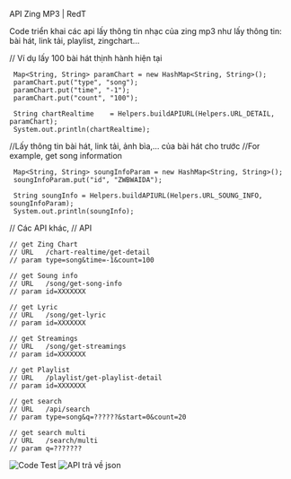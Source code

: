 

API Zing MP3 | RedT



Code triển khai các api lấy thông tin nhạc của zing mp3 như lấy thông tin: bài hát, link tải, playlist, zingchart...



// Ví dụ lấy 100 bài hát thịnh hành hiện tại



	 Map<String, String> paramChart = new HashMap<String, String>();
	 paramChart.put("type", "song");
	 paramChart.put("time", "-1");
	 paramChart.put("count", "100");

	 String chartRealtime    = Helpers.buildAPIURL(Helpers.URL_DETAIL, paramChart);
	 System.out.println(chartRealtime);




 //Lấy thông tin bài hát, link tải, ảnh bìa,... của bài hát cho trước
 //For example, get song information




	 Map<String, String> soungInfoParam = new HashMap<String, String>();
	 soungInfoParam.put("id", "ZWBWAIDA");

	 String soungInfo = Helpers.buildAPIURL(Helpers.URL_SOUNG_INFO, soungInfoParam);
	 System.out.println(soungInfo);





// Các API khác, 
    // API

	// get Zing Chart
    // URL   /chart-realtime/get-detail
    // param type=song&time=-1&count=100

	// get Soung info
    // URL   /song/get-song-info
    // param id=XXXXXXX

	// get Lyric
    // URL   /song/get-lyric
    // param id=XXXXXXX

	// get Streamings
	// URL   /song/get-streamings
    // param id=XXXXXXX

	// get Playlist
    // URL   /playlist/get-playlist-detail
    // param id=XXXXXXX

	// get search
    // URL   /api/search
    // param type=song&q=??????&start=0&count=20

	// get search multi
    // URL   /search/multi
    // param q=???????


![Code Test](https://raw.githubusercontent.com/toannguyen2/zingmp3_api/master/demo.png)
![API trả về json](https://raw.githubusercontent.com/toannguyen2/zingmp3_api/master/json.png)
